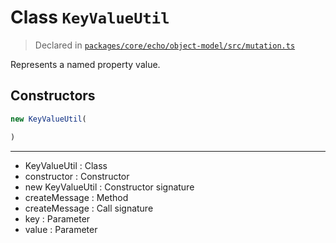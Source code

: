 # Class `KeyValueUtil`
> Declared in [`packages/core/echo/object-model/src/mutation.ts`](https://github.com/dxos/protocols/blob/main/packages/core/echo/object-model/src/mutation.ts#L54)

Represents a named property value.

## Constructors
```ts
new KeyValueUtil(

)
```

---
- KeyValueUtil : Class
- constructor : Constructor
- new KeyValueUtil : Constructor signature
- createMessage : Method
- createMessage : Call signature
- key : Parameter
- value : Parameter
